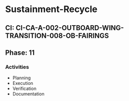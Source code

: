 # Sustainment-Recycle

## CI: CI-CA-A-002-OUTBOARD-WING-TRANSITION-008-OB-FAIRINGS
## Phase: 11

### Activities
- Planning
- Execution
- Verification
- Documentation
